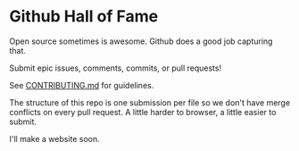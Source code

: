 # Github Hall of Fame

Open source sometimes is awesome. Github does a good
job capturing that.

Submit epic issues, comments, commits, or pull requests!

See [CONTRIBUTING.md](CONTRIBUTING.md) for guidelines.

The structure of this repo is one submission per file
so we don't have merge conflicts on every pull request.
A little harder to browser, a little easier to submit.

I'll make a website soon.